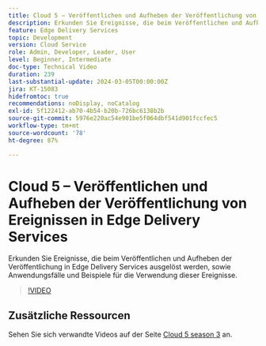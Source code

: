 ```yaml
---
title: Cloud 5 – Veröffentlichen und Aufheben der Veröffentlichung von Ereignissen in Edge Delivery Services
description: Erkunden Sie Ereignisse, die beim Veröffentlichen und Aufheben der Veröffentlichung in Edge Delivery Services ausgelöst werden, sowie Anwendungsfälle und Beispiele für die Verwendung dieser Ereignisse.
feature: Edge Delivery Services
topic: Development
version: Cloud Service
role: Admin, Developer, Leader, User
level: Beginner, Intermediate
doc-type: Technical Video
duration: 239
last-substantial-update: 2024-03-05T00:00:00Z
jira: KT-15083
hidefromtoc: true
recommendations: noDisplay, noCatalog
exl-id: 5f122412-ab70-4b54-b20b-726bc6138b2b
source-git-commit: 5976e220ac54e901be5f064dbf541d901fccfec5
workflow-type: tm+mt
source-wordcount: '78'
ht-degree: 87%

---
```


# Cloud 5 – Veröffentlichen und Aufheben der Veröffentlichung von Ereignissen in Edge Delivery Services

Erkunden Sie Ereignisse, die beim Veröffentlichen und Aufheben der Veröffentlichung in Edge Delivery Services ausgelöst werden, sowie Anwendungsfälle und Beispiele für die Verwendung dieser Ereignisse.

>[!VIDEO](https://video.tv.adobe.com/v/3427681?learn=on)

## Zusätzliche Ressourcen

Sehen Sie sich verwandte Videos auf der Seite [Cloud 5 season 3](../cloud5-season-3.md) an.
